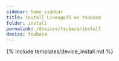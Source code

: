```yaml
---
sidebar: home_sidebar
title: Install LineageOS on tsubasa
folder: install
permalink: /devices/tsubasa/install
device: tsubasa
---
```

{% include templates/device_install.md %}
